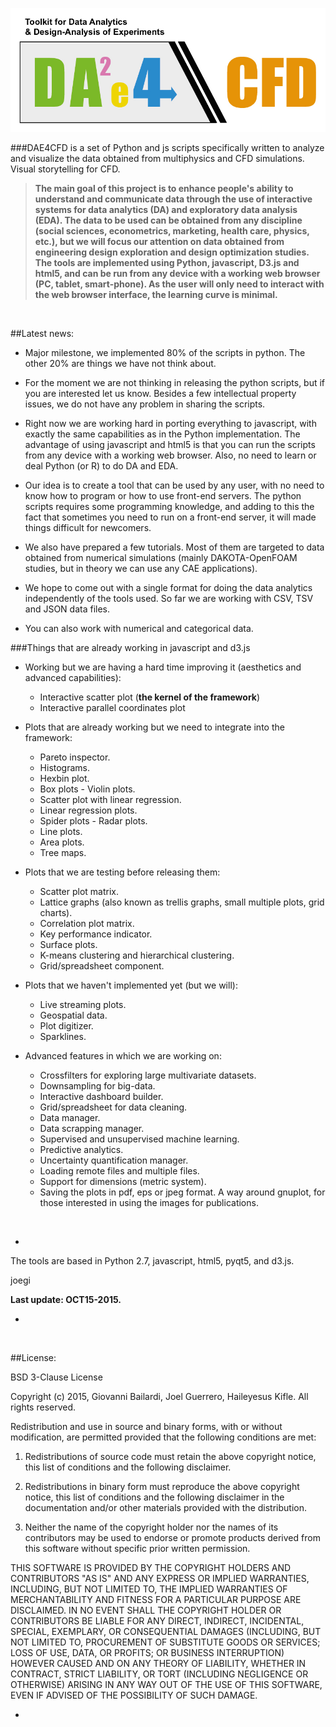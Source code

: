 <!--# DAE4CFD-->

![](./daelogo.png)


###DAE4CFD is a set of Python and js scripts specifically written to analyze and visualize the data obtained from multiphysics and CFD simulations. Visual storytelling for CFD.

> **The main goal of this project is to enhance people's ability to understand and communicate data through the use of interactive systems for data analytics (DA) and exploratory data analysis (EDA). The data to be used can be obtained from any discipline (social sciences, econometrics, marketing, health care, physics, etc.), but we will focus our attention on data obtained from engineering design exploration and design optimization studies. The tools are implemented using Python, javascript, D3.js and html5, and can be run from any device with a working web browser (PC, tablet, smart-phone). As the user will only need to interact with the web browser interface, the learning curve is minimal.**

<!--We aim at studying the perceptual, cognitive and social factors affecting data analysis in order to improve the efficiency at which expert analysts work, and to lower barriers for non-experts.-->

&nbsp;
&nbsp;

##Latest news:

* Major milestone, we implemented 80% of the scripts in python. The other 20% are things we have not think about.

* For the moment we are not thinking in releasing the python scripts, but if you are interested let us know.  Besides a few intellectual property issues, we do not have any problem in sharing the scripts.

* Right now we are working hard in porting everything to javascript, with exactly the same capabilities as in the Python implementation. The advantage of using javascript and html5 is that you can run the scripts from any device with a working web browser. Also, no need to learn or deal Python (or R) to do DA and EDA.

* Our idea is to create a tool that can be used by any user, with no need to know how to program or how to use front-end servers. The python scripts requires some programming knowledge, and adding to this the fact that sometimes you need to run on a front-end server, it will made things difficult for newcomers.

* We also have prepared a few tutorials. Most of them are targeted to data obtained from numerical simulations (mainly DAKOTA-OpenFOAM studies, but in theory we can use any CAE applications).  

* We hope to come out with a single format for doing the data analytics independently of the tools used.  So far we are working with CSV, TSV and JSON data files. 

* You can also work with numerical and categorical data.


###Things that are already working in javascript and d3.js

* Working but we are having a hard time improving it (aesthetics and advanced capabilities):

	* Interactive scatter plot (**the kernel of the framework**)
	* Interactive parallel coordinates plot
		
* Plots that are already working but we need to integrate into the framework:

  	* Pareto inspector.
  	* Histograms.
  	* Hexbin plot.
  	* Box plots - Violin plots.
  	* Scatter plot with linear regression.
  	* Linear regression plots.
  	* Spider plots - Radar plots.
  	* Line plots.
  	* Area plots.
  	* Tree maps.


* Plots that we are testing before releasing them:

	* Scatter plot matrix.
  	* Lattice graphs (also known as trellis graphs, small multiple plots, grid charts).
  	* Correlation plot matrix.
  	* Key performance indicator.
  	* Surface plots.
  	* K-means clustering and hierarchical clustering.
  	* Grid/spreadsheet component.

* Plots that we haven't implemented yet (but we will):
  	* Live streaming plots.
  	* Geospatial data.
  	* Plot digitizer.
  	* Sparklines.

* Advanced features in which we are working on:
	* Crossfilters for exploring large multivariate datasets.
	* Downsampling for big-data.
	* Interactive dashboard builder.
	* Grid/spreadsheet for data cleaning.
	* Data manager.
	* Data scrapping manager.
	* Supervised and unsupervised machine learning.
	* Predictive analytics.
	* Uncertainty quantification manager.
	* Loading remote files and multiple files.
	* Support for dimensions (metric system).
	* Saving the plots in pdf, eps or jpeg format.  A way around gnuplot, for those interested in using the images for publications.

&nbsp;
&nbsp;


-

The tools are based in Python 2.7, javascript, html5, pyqt5, and d3.js.

joegi

**Last update: OCT15-2015.**

-
&nbsp;
&nbsp;


##License:

BSD 3-Clause License

Copyright (c) 2015, Giovanni Bailardi, Joel Guerrero, Haileyesus Kifle.
All rights reserved.

Redistribution and use in source and binary forms, with or without modification, are permitted provided that the following conditions are met:

1. Redistributions of source code must retain the above copyright notice, this list of conditions and the following disclaimer.

2. Redistributions in binary form must reproduce the above copyright notice, this list of conditions and the following disclaimer in the documentation and/or other materials provided with the distribution.

3. Neither the name of the copyright holder nor the names of its contributors may be used to endorse or promote products derived from this software without specific prior written permission.

THIS SOFTWARE IS PROVIDED BY THE COPYRIGHT HOLDERS AND CONTRIBUTORS "AS IS" AND ANY EXPRESS OR IMPLIED WARRANTIES, INCLUDING, BUT NOT LIMITED TO, THE IMPLIED WARRANTIES OF MERCHANTABILITY AND FITNESS FOR A PARTICULAR PURPOSE ARE DISCLAIMED. IN NO EVENT SHALL THE COPYRIGHT HOLDER OR CONTRIBUTORS BE LIABLE FOR ANY DIRECT, INDIRECT, INCIDENTAL, SPECIAL, EXEMPLARY, OR CONSEQUENTIAL DAMAGES (INCLUDING, BUT NOT LIMITED TO, PROCUREMENT OF SUBSTITUTE GOODS OR SERVICES; LOSS OF USE, DATA, OR PROFITS; OR BUSINESS INTERRUPTION) HOWEVER CAUSED AND ON ANY THEORY OF LIABILITY, WHETHER IN CONTRACT, STRICT LIABILITY, OR TORT (INCLUDING NEGLIGENCE OR OTHERWISE) ARISING IN ANY WAY OUT OF THE USE OF THIS SOFTWARE, EVEN IF ADVISED OF THE POSSIBILITY OF SUCH DAMAGE.

-




